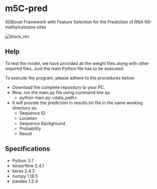 # m5C-pred
XGBoost Framework with Feature Selection for the Prediction of RNA N5-methylcytosine sites

![block_rev](https://user-images.githubusercontent.com/80881943/210732228-7d68b0ce-eac7-4cbd-ad47-1746b1d8f876.jpg)

## Help
To test the model, we have provided all the weight files along with other required files. Just the main Python file has to be executed.

To execute the program, please adhere to the procedures below.

- Download the complete repository to your PC.  
- Now, run the main.py file using command line as:
    - python main.py <data_path> <specie>
- It will provide the prediction in results.txt file in the same working directory as:
    - Sequence ID
    - Location
    - Sequence Background
    - Probability
    - Result  
   
## Specifications
- Python 3.7
- tensorflow 2.4.1
- keras 2.4.3
- numpy 1.18.5
- pandas 1.2.4
